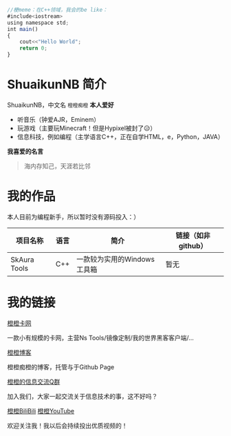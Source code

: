 ``` js
//梗meme：在C++领域，我会的be like：
#include<iostream>
using namespace std;
int main()
{
    cout<<"Hello World";
    return 0;
}
```
# ShuaikunNB 简介

ShuaikunNB，中文名 `橙橙痴橙`
**本人爱好**
* 听音乐（钟爱AJR，Eminem）
* 玩游戏（主要玩Minecraft！但是Hypixel被封了😥）
* 信息科技，例如编程（主学语言C++，正在自学HTML，e，Python，JAVA）

**我喜爱的名言**

> 海内存知己，天涯若比邻
# 我的作品
本人目前为编程新手，所以暂时没有源码投入：）

| 项目名称 | 语言 | 简介 | 链接（如非github） |
| --- | --- | --- | --- |
| SkAura Tools | C++ | 一款较为实用的Windows工具箱 | 暂无
# 我的链接
[橙橙卡网](http://skshop1.sheng12.site)  

一款小有规模的卡网，主营Ns Tools/镜像定制/我的世界黑客客户端/...   

[橙橙博客](https://shuaikunnb.github.io)  

橙橙痴橙的博客，托管与于Github Page  

[橙橙的信息交流Q群](https://qm.qq.com/q/ZZRIXipR62)  

加入我们，大家一起交流关于信息技术的事，这不好吗？    

[橙橙BiliBili](https://space.bilibili.com/3546698542483755)
[橙橙YouTube](https://youtube.com/@ShuaikunNB)  

欢迎关注我！我以后会持续投出优质视频的！    

